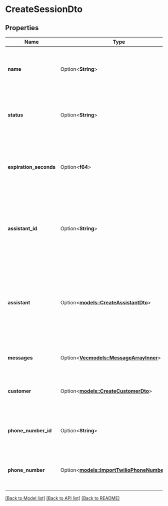 # CreateSessionDto

## Properties

Name | Type | Description | Notes
------------ | ------------- | ------------- | -------------
**name** | Option<**String**> | This is a user-defined name for the session. Maximum length is 40 characters. | [optional]
**status** | Option<**String**> | This is the current status of the session. Can be either 'active' or 'completed'. | [optional]
**expiration_seconds** | Option<**f64**> | Session expiration time in seconds. Defaults to 24 hours (86400 seconds) if not set. | [optional]
**assistant_id** | Option<**String**> | This is the ID of the assistant associated with this session. Use this when referencing an existing assistant. | [optional]
**assistant** | Option<[**models::CreateAssistantDto**](CreateAssistantDTO.md)> | This is the assistant configuration for this session. Use this when creating a new assistant configuration. If assistantId is provided, this will be ignored. | [optional]
**messages** | Option<[**Vec<models::MessageArrayInner>**](MessageArray_inner.md)> | This is an array of chat messages in the session. | [optional]
**customer** | Option<[**models::CreateCustomerDto**](CreateCustomerDTO.md)> | This is the customer information associated with this session. | [optional]
**phone_number_id** | Option<**String**> | This is the ID of the phone number associated with this session. | [optional]
**phone_number** | Option<[**models::ImportTwilioPhoneNumberDto**](ImportTwilioPhoneNumberDTO.md)> | This is the phone number configuration for this session. | [optional]

[[Back to Model list]](../README.md#documentation-for-models) [[Back to API list]](../README.md#documentation-for-api-endpoints) [[Back to README]](../README.md)



